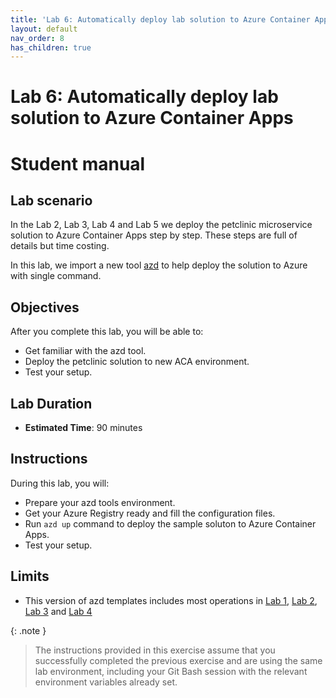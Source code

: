 ```yaml
---
title: 'Lab 6: Automatically deploy lab solution to Azure Container Apps'
layout: default
nav_order: 8
has_children: true
---
```


# Lab 6: Automatically deploy lab solution to Azure Container Apps

# Student manual

## Lab scenario

In the Lab 2, Lab 3, Lab 4 and Lab 5 we deploy the petclinic microservice solution to Azure Container Apps step by step.
These steps are full of details but time costing.

In this lab, we import a new tool [azd](https://learn.microsoft.com/en-us/azure/developer/azure-developer-cli/) to help deploy the solution to Azure with single command.

## Objectives

After you complete this lab, you will be able to:

- Get familiar with the azd tool.
- Deploy the petclinic solution to new ACA environment.
- Test your setup.

## Lab Duration

- **Estimated Time**: 90 minutes

## Instructions

During this lab, you will:

- Prepare your azd tools environment.
- Get your Azure Registry ready and fill the configuration files.
- Run `azd up` command to deploy the sample soluton to Azure Container Apps.
- Test your setup.

## Limits

- This version of azd templates includes most operations in [Lab 1](https://azure-samples.github.io/java-microservices-aca-lab/docs/01_lab_plan/01_openlab_plan_migrating_to_aca.html), [Lab 2](https://azure-samples.github.io/java-microservices-aca-lab/docs/02_lab_migrate/02_openlab_setup_aca.html), [Lab 3](https://azure-samples.github.io/java-microservices-aca-lab/docs/03_lab_monitor/03_openlab_monitoring_aca.html) and [Lab 4](https://azure-samples.github.io/java-microservices-aca-lab/docs/04_lab_secrets/04_openlab_secrets_aca.html)

{: .note }
> The instructions provided in this exercise assume that you successfully completed the previous exercise and are using the same lab environment, including your Git Bash session with the relevant environment variables already set.
